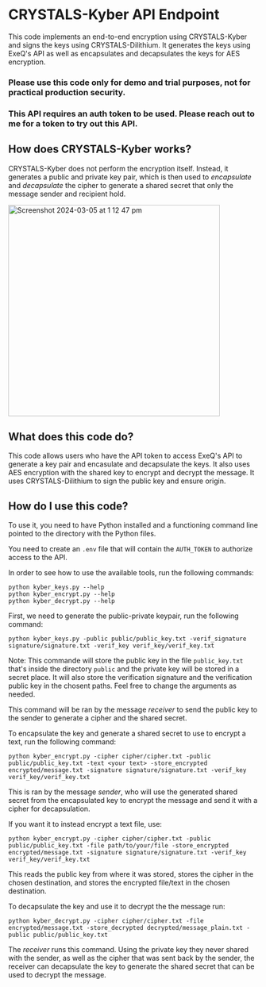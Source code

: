 # CRYSTALS-Kyber API Endpoint

This code implements an end-to-end encryption using CRYSTALS-Kyber and signs the keys using CRYSTALS-Dilithium. It generates the keys using ExeQ's API as well as encapsulates and decapsulates the keys for AES encryption. 

### Please use this code only for demo and trial purposes, not for practical production security.
### This API requires an auth token to be used. Please reach out to me for a token to try out this API.

## How does CRYSTALS-Kyber works?

CRYSTALS-Kyber does not perform the encryption itself. Instead, it generates a public and private key pair, which is then used to *encapsulate* and *decapsulate* the cipher to generate a shared secret that only the message sender and recipient hold.

<img width="426" alt="Screenshot 2024-03-05 at 1 12 47 pm" src="https://github.com/samuelnsam/CRYSTALs-Kyber-API/assets/87163496/54d41911-634d-437d-ac77-ca4d57e070c9">

## What does this code do?

This code allows users who have the API token to access ExeQ's API to generate a key pair and encasulate and decapsulate the keys. It also uses AES encryption with the shared key to encrypt and decrypt the message. It uses CRYSTALS-Dilithium to sign the public key and ensure origin.

## How do I use this code?

To use it, you need to have Python installed and a functioning command line pointed to the directory with the Python files.

You need to create an `.env` file that will contain the `AUTH_TOKEN` to authorize access to the API.

In order to see how to use the available tools, run the following commands:
```
python kyber_keys.py --help
python kyber_encrypt.py --help
python kyber_decrypt.py --help
```

First, we need to generate the public-private keypair, run the following command:

```
python kyber_keys.py -public public/public_key.txt -verif_signature signature/signature.txt -verif_key verif_key/verif_key.txt
```

Note: This commande will store the public key in the file `public_key.txt` that's inside the directory `public` and the private key will be stored in a secret place. It will also store the verification signature and the verification public key in the chosent paths. Feel free to change the arguments as needed.

This command will be ran by the message *receiver* to send the public key to the sender to generate a cipher and the shared secret.

To encapsulate the key and generate a shared secret to use to encrypt a text, run the following command:

```
python kyber_encrypt.py -cipher cipher/cipher.txt -public public/public_key.txt -text <your text> -store_encrypted encrypted/message.txt -signature signature/signature.txt -verif_key verif_key/verif_key.txt
```

This is ran by the message *sender*, who will use the generated shared secret from the encapsulated key to encrypt the message and send it with a cipher for decapsulation.

If you want it to instead encrypt a text file, use:
```
python kyber_encrypt.py -cipher cipher/cipher.txt -public public/public_key.txt -file path/to/your/file -store_encrypted encrypted/message.txt -signature signature/signature.txt -verif_key verif_key/verif_key.txt
```

This reads the public key from where it was stored, stores the cipher in the chosen destination, and stores the encrypted file/text in the chosen destination.

To decapsulate the key and use it to decrypt the the message run:
```
python kyber_decrypt.py -cipher cipher/cipher.txt -file encrypted/message.txt -store_decrypted decrypted/message_plain.txt -public public/public_key.txt                                            
```

The *receiver* runs this command. Using the private key they never shared with the sender, as well as the cipher that was sent back by the sender, the receiver can decapsulate the key to generate the shared secret that can be used to decrypt the message.
